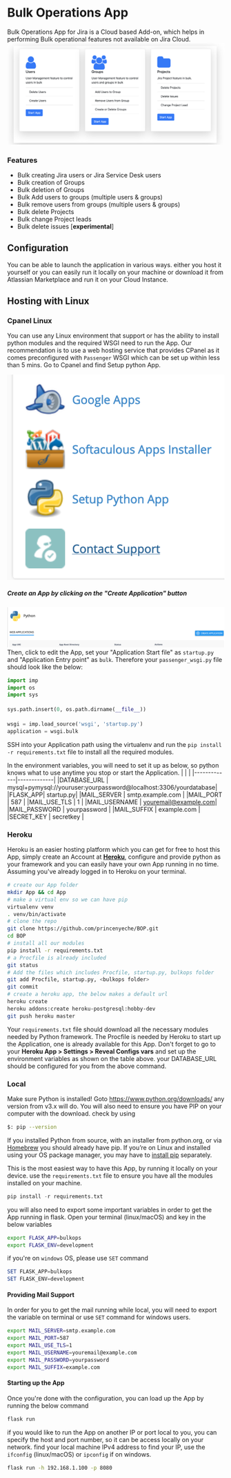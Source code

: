# **Bulk Operations App**
Bulk Operations App for Jira is a Cloud based Add-on, which helps in performing Bulk operational features not available on Jira Cloud. 
![](https://github.com/princenyeche/BOP/blob/master/img/bulkops.png)
### **Features**
* Bulk creating Jira users or Jira Service Desk users
* Bulk creation of Groups
* Bulk deletion of Groups
* Bulk Add users to groups (multiple users & groups)
* Bulk remove users from groups (multiple users & groups)
* Bulk delete Projects
* Bulk change Project leads
* Bulk delete issues [**experimental**]


## **Configuration**
You can be able to launch the application in various ways. either you host it yourself or you can easily run it locally on your machine or download it from Atlassian Marketplace and run it on your Cloud Instance. 

## **Hosting with Linux**
### Cpanel Linux
You can use any Linux environment that support or has the ability to install python modules and the required WSGI need to run the App. Our recommendation is to use a web hosting service that provides CPanel as it comes preconfigured with `Passenger` WSGI which can be set up within less than 5 mins. Go to Cpanel and find Setup python App.

![](https://github.com/princenyeche/BOP/blob/master/img/setup.png)

##### Create an App by clicking on the "Create Application" button

![](https://github.com/princenyeche/BOP/blob/master/img/create_app.png)
Then, click to edit the App, set your "Application Start file" as `startup.py` and "Application Entry point" as `bulk`. Therefore your `passenger_wsgi.py` file should look like the below:
```python
import imp
import os
import sys

sys.path.insert(0, os.path.dirname(__file__))

wsgi = imp.load_source('wsgi', 'startup.py')
application = wsgi.bulk
```
SSH into your Application path using the virtualenv and run the `pip install -r requirements.txt` file to install all the required modules.

In the environment variables, you will need to set it up as below, so python knows what to use anytime you stop or start the Application.
| <!-- -->    | <!-- -->    |
|-------------|-------------|
|DATABASE_URL  | mysql+pymysql://youruser:yourpassword@localhost:3306/yourdatabase|
|FLASK_APP| startup.py|
|MAIL_SERVER | smtp.example.com |
|MAIL_PORT | 587 |
|MAIL_USE_TLS | 1 |
|MAIL_USERNAME | youremail@example.com|
|MAIL_PASSWORD | yourpassword |
|MAIL_SUFFIX | example.com  |
|SECRET_KEY | secretkey |  

### Heroku
Heroku is an easier hosting platform which you can get for free to host this App, simply create an Account at **[Heroku](https://heroku.com)**, configure and provide python as your framework and you can easily have your own App running in no time. Assuming you've already logged in to Heroku on your terminal.
```bash
# create our App folder
mkdir App && cd App
# make a virtual env so we can have pip
virtualenv venv
. venv/bin/activate
# clone the repo
git clone https://github.com/princenyeche/BOP.git
cd BOP
# install all our modules
pip install -r requirements.txt
# a Procfile is already included
git status
# Add the files which includes Procfile, startup.py, bulkops folder
git add Procfile, startup.py, <bulkops folder>
git commit
# create a heroku app, the below makes a default url
heroku create
heroku addons:create heroku-postgresql:hobby-dev
git push heroku master
```
Your `requirements.txt` file should download all the necessary modules needed by Python framework. The Procfile is needed by Heroku to start up the Application, one is already available for this App. Don't forget to go to your **Heroku App > Settings > Reveal Configs vars** and set up the environment variables as shown on the table above. your DATABASE_URL should be configured for you from the above command.

### Local
Make sure Python is installed! Goto https://www.python.org/downloads/ any version from v3.x will do. You will also need to ensure you have PIP on your computer with the download. check by using 
```bash
$: pip --version
```

If you installed Python from source, with an installer from python.org, or via [Homebrew](https://brew.sh/) you should already have pip. If you’re on Linux and installed using your OS package manager, you may have to [install pip](https://pip.pypa.io/en/stable/installing/) separately.

This is the most easiest way to have this App, by running it locally on your device. use the `requirements.txt` file to ensure you have all the modules installed on your machine.
```python
pip install -r requirements.txt
```
you will also need to export some important variables in order to get the App running in flask. Open your terminal (linux/macOS) and key in the below variables
```bash
export FLASK_APP=bulkops
export FLASK_ENV=development
```
if you're on `windows` OS, please use `SET` command
```powershell
SET FLASK_APP=bulkops
SET FLASK_ENV=development
```
#### Providing Mail Support
In order for you to get the mail running while local, you will need to export the variable on terminal or use `SET` command for windows users.
```bash
export MAIL_SERVER=smtp.example.com
export MAIL_PORT=587
export MAIL_USE_TLS=1
export MAIL_USERNAME=youremail@example.com
export MAIL_PASSWORD=yourpassword
export MAIL_SUFFIX=example.com
```
#### Starting up the App
Once you're done with the configuration, you can load up the App by running the below command
```bash
flask run
```
if you would like to run the App on another IP or port local to you, you can specify the host and port number, so it can be access locally on your network. find your local machine IPv4 address to find your IP, use the `ifconfig` (linux/macOS) or `ipconfig` if on windows.
```bash
flask run -h 192.168.1.100 -p 8080
```
